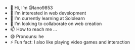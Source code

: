 - 👋 Hi, I’m @Iano9853
- 👀 I’m interested in web development 
- 🌱 I’m currently learning at Sololearn 
- 💞️ I’m looking to collaborate on web creation 
- 📫 How to reach me ...
- 😄 Pronouns: he
- ⚡ Fun fact: I also like playing video games and interaction 

<!---
Iano9853/Iano9853 is a ✨ special ✨ repository because its `README.md` (this file) appears on your GitHub profile.
You can click the Preview link to take a look at your changes.
--->
